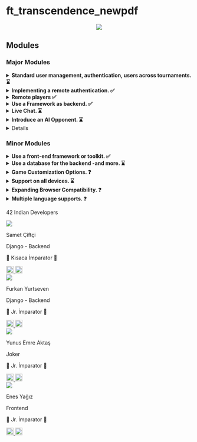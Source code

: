 # ft_transcendence_newpdf

<p align="center">
    <img src="https://i.hizliresim.com/ctrhatw.png"/>
</p>



## Modules
### Major Modules
<head>
   <link rel="stylesheet" href="readme-assets/readme.css">
</head>

<div class="details">
  <details>
      <summary> <b> Standard user management, authentication, users across  tournaments. ⌛</b></summary>
          <ul>
          <li><input type="checkbox" checked disabled/> Users can subscribe to  the website in a secure way. </li>
          <li><input type="checkbox" checked disabled/> Registered users can log  in in a secure way. </li>
          <li><input type="checkbox" checked disabled/> Users can select a  unique display name to play the tournaments. </li>
          <li><input type="checkbox" checked disabled/> Users can update their  information. </li>
          <li><input type="checkbox" checked disabled/> Users can upload an   avatar, with a default option if none is provided. </li>
          <li><input type="checkbox" disabled/> Users can add others as friends   and view their online status. </li>
          <li><input type="checkbox" disabled/> User profiles display stats,  such as wins and losses. </li>
          <li><input type="checkbox" disabled/> Each user has a <b>Match  History</b> including 1v1 games, dates, and relevant
          details, accessible to logged-in users.</li>
          </ul>
          <div class="attention-container" stlye="">
              <img src="https://cdn.pixabay.com/photo/2013/07/12/14/33/ attention-148478_960_720.png">
              <p class="attention-info">Be carefull, the management of duplicate  usernames/emails is at your discretion. You must provide a   justification for your decision.</p>
          </div>
  </details>
  
  <details>
      <summary> <b>  Implementing a remote authentication. ✅</b></summary>
      In this major module, the goal is to implement the following  authentication system:
      <code>OAuth 2.0 authentication with 42</code>. Key features and objectives  include: <br>
      <b>Be carefull, the management of duplicate usernames/emails is at your
      discretion. You must provide a justification for your decision. </b>
          <ul>
          <li><input type="checkbox" checked disabled/> Integrate the   authentication system, allowing users to securely sign in. </li>
          <li><input type="checkbox" checked disabled/> Obtain the necessary  credentials and permissions from the authority to enable a secure  login. </li>
          <li><input type="checkbox" checked disabled/> Implement user-friendly   login and authorization flows that adhere to best practices and   security standards. </li>
          <li><input type="checkbox" checked disabled/> Ensure the secure   exchange of authentication tokens and user information between the web  application and the authentication provider. </li>
          </ul>
          This major module aims to get a remote user authentication, providing   users with
  a secure and convenient way to access the web application.
  </details>
  
  <details>
      <summary> <b> Remote players ✅</b></summary>
      It is possible to have two distant players. Each player is located on a   separated
  computer, accessing the same website and playing the same Pong game. <br>
  💡 <i>Think about network issues, like unexpected disconnection or lag.
  You have to offer the best user experience possible. </i>
  </details>
  
  <details>
      <summary> <b> Use a Framework as backend. ✅</b></summary>
      In this major module, you are required to utilize a specific web framework  for your backend development, and that framework is <code>Django</code>.   <br>
  <i>You can create a backend without using the constraints of this module
  by using the default language/framework. However, this module will
  only be valid if you use the associated constraints. </i>
  </details>
  
  <details>
      <summary> <b> Live Chat. ⌛</b></summary>
      You have to create a chat for your users in this module:
          <ul>
          <li><input type="checkbox" checked disabled/> The user should be able   to send <b>direct messages</b> to other users. </li>
          <li><input type="checkbox" disabled/> The user should be able to block  other users. This way, they will see no more messages from the account   they blocked. </li>
          <><input type="checkbox" disabled/> The user should be able to  invite other users to play a Pong game through the chat interface. </  li>
          <li><input type="checkbox" disabled/> The tournament system should be   able to warn users expected for the next game. </li>
          <li><input type="checkbox" checked disabled/> The user should be able   to access other players profiles through the chat interface. </li>
          </ul>
  </details>
  
  <details>
      <summary> <b> Introduce an AI Opponent. ⌛</b></summary>
      In this major module, the objective is to incorporate an AI player into   the game. Notably, the use of the <b>A* algorithm</b> is not permitted for  this task. Key features and goals include:
          <ul>
          <li><input type="checkbox" checked disabled/> Develop an AI opponent  that provides a challenging and engaging gameplay experience for   users. </li>
          <li><input type="checkbox" checked disabled/> The AI must replicate   human behavior, meaning that in your AI implementation, you must  simulate keyboard input. The constraint here is that the AI can only   refresh its view of the game once per second, requiring it to   anticipate bounces and other actions. </li>
          <i>The AI must utilize power-ups if you have chosen to implement the  Game customization options module.</i>
          <li><input type="checkbox" disabled/> Implement AI logic and  decision-making processes that enable the AI player to make  intelligent and strategic moves. </li>
          <li><input type="checkbox" checked disabled/> Explore alternative   algorithms and techniques to create an effective AI player without  relying on A*. </li>
          <li><input type="checkbox" disabled/> Ensure that the AI adapts to  different gameplay scenarios and user interactions. </li>
          <div class="attention-container" stlye="">
              <img src="https://cdn.pixabay.com/photo/2013/07/12/14/33/ attention-148478_960_720.png">
              <p class="attention-info">Attention: You will need to explain in  detail how your AI functions during your evaluation. Creating an   AI that does nothing is strictly prohibited; it must have the   capability to win occasionally.</p>
          </div>
          </br>
          This major module aims to enhance the game by introducing an AI   opponent that adds excitement and competitiveness without relying on  the A* algorithm.
          </ul>
  </details>
  
  <details>
      <> <b> Add Another Game with User History and Matchmaking. ❓</b></  summary>
      In this major module, the objective is to introduce a new game, distinct  from Pong, and incorporate features such as user history tracking and  matchmaking. Key features and goals include:
          <ul>
          <li><input type="checkbox" disabled/> Develop a new, engaging game to   diversify the platform’s offerings and entertain users. </li>
          <li><input type="checkbox" disabled/> Implement user history tracking   to record and display individual user’s gameplay statistics. </li>
          <li><input type="checkbox" disabled/> Create a matchmaking system to  allow users to find opponents and participate in fair and balanced   matches. </li>
          <li><input type="checkbox" disabled/> Ensure that user game history   and matchmaking data are stored securely and remain up-to-date. </li>
          <li><input type="checkbox" disabled/> Optimize the performance and  responsiveness of the new game to provide an enjoyable user  experience. Regularly update and maintain the game to fix bugs, add  new features, and enhance gameplay. </li>
          </ul>
          This major module aims to expand your platform by introducing a new   game, enhancing user engagement with gameplay history, and  facilitating matchmaking for an enjoyable gaming experience.
  </details>
  
  ### Minor Modules
  
  <details>
      <summary> <b> Use a front-end framework or toolkit. ✅</b></summary>
      Your frontend development will utilize the <code>Bootstrap toolkit.</code>  <br>
      <i>You can create a front-end without using the constraints of this module  by using the default language/framework. However, this module will only be   valid if you use the associated constraints.</i>
  </details>
  
  <details>
      <summary> <b> Use a database for the backend -and more. ⌛</b></summary>
      The designated database for all DB instances in your project is   <code>PostgreSQL</code>. This choice guarantees data consistency and  compatibility across all project components and may be a prerequisite for  other modules, such as the <b>backend Framework module</b>.
  </details>
  
  <details>
      <summary> <b> Game Customization Options. ❓</b></summary>
      In this minor module, the goal is to provide customization options for all  available games on the platform. Key features and objectives include:
          <ul>
          <li><input type="checkbox" disabled/> Offer customization features,   such as power-ups, attacks, or different maps, that enhance the   gameplay experience. </li>
          <li><input type="checkbox" disabled/> Allow users to choose a default   version of the game with basic features if they prefer a simpler  experience. </li>
          <li><input type="checkbox" disabled/> Ensure that customization   options are available and applicable to all games offered on the  platform. </li>
          <li><input type="checkbox" disabled/> Implement user-friendly settings  menus or interfaces for adjusting game parameters. </li>
          <li><input type="checkbox" disabled/> Maintain consistency in   customization features across all games to provide a unified user   experience. </li>
          </ul>
          This module aims to give users the flexibility to tailor their gaming   experience across all available games by providing a variety of   customization options while also offering a default version for those   who prefer a straightforward gameplay experience.
  </details>
  
  <details>
      <summary> <b> Support on all devices. ⌛</b></summary>
      In this module, the main focus is to ensure that your website works   seamlessly on all types of devices. Key features and objectives include:
          <ul>
          <li><input type="checkbox" disabled/> Make sure the website is  responsive, adapting to different screen sizes and orientations,   ensuring a consistent user experience on desktops, laptops, tablets,  and smartphones. </li>
          <li><input type="checkbox" disabled/> Ensure that users can easily  navigate and interact with the website using different input methods,  such as touchscreens, keyboards, and mice, depending on the device   they are using. </li>
          </ul>
          This module aims to provide a consistent and user-friendly experience   on all devices, maximizing accessibility and user satisfaction.
  </details>
  
  <details>
      <summary> <b> Expanding Browser Compatibility. ❓</b></summary>
      In this minor module, the objective is to enhance the compatibility of the  web application by adding support for an additional web browser. Key   features and objectives include:
          <ul>
          <li><input type="checkbox" disabled/> Extend browser support to   include an additional web browser, ensuring that users can access and   use the application seamlessly. </li>
          <li><input type="checkbox" disabled/> Conduct thorough testing and  optimization to ensure that the web application functions correctly  and displays correctly in the newly supported browser. </li>
          <><input type="checkbox" disabled/> Address any compatibility issues  or rendering discrepancies that may arise in the added web browser. </ li>
          <li><input type="checkbox" disabled/> Ensure a consistent user  experience across all supported browsers, maintaining usability and  functionality. </li>
          </ul>
          This minor module aims to broaden the accessibility of the web  application by supporting an additional web browser, providing users   with more choices for their browsing experience.
  </details>
  
  <details>
      <summary> <b> Multiple language supports. ❓</b></summary>
      In this minor module, the objective is to ensure that your website  supports multiple languages to cater to a diverse user base. Key features  and goals include:
          <ul>
          <><input type="checkbox" disabled/> Implement support for a minimum   of three languages on the website to accommodate a broad audience. </ li>
          <li><input type="checkbox" disabled/> Provide a language switcher or  selector that allows users to easily change the website’s language   based on their preferences. </li>
          <li><input type="checkbox" disabled/> Translate essential website   content, such as navigation menus, headings, and key information, into  the supported languages. </li>
          <li><input type="checkbox" disabled/> Ensure that users can navigate  and interact with the website seamlessly, regardless of the selected   language. </li>
          <li><input type="checkbox" disabled/> Consider using language packs or  localization libraries to simplify the translation process and   maintain consistency across different languages. </li>
          <li><input type="checkbox" disabled/> Allow users to set their  preferred language as a default choice for subsequent visits to the  website. </li>
          </ul>
          This minor module aims to enhance the accessibility and inclusivity of  your website by offering content in multiple languages, making it more   user-friendly for a diverse international audience.
  </details>
</div>
<div class="user-cards">
    <div class="responsive-container-block container">
  <p class="text-blk team-head-text">
    42 Indian Developers
  </p>
  <div class="responsive-container-block">
    <div class="responsive-cell-block wk-desk-3 wk-ipadp-3 wk-tab-6 wk-mobile-12 card-container">
      <div class="card">
        <div class="team-image-wrapper">
          <img class="team-member-image" src="https://media-ist1-1.cdn.whatsapp.net/v/t61.24694-24/57564842_721317714983120_5899913033106325504_n.jpg?ccb=11-4&oh=01_AdTh2vxN_PsiGTh_DfCFpc9eybyJaxkXQ-uKLYza-__Jwg&oe=65B6C007&_nc_sid=e6ed6c&_nc_cat=102">
        </div>
        <p class="text-blk name">
          Samet Çiftçi
        </p>
        <p class="text-blk position">
          Django - Backend
        </p>
        <p class="text-blk feature-text">
          👑 Kısaca İmparator 👑
        </p>
        <div class="social-icons">
          <a href="https://github.com/temasictfic" target="_blank">
            <img width="20" height="20" src="https://img.icons8.com/ios-filled/50/228BE6/github.png" alt="github"/>
          </a>
          <a href="https://x.com/temasictfic" target="_blank">
          <img width="20" height="20" src="https://img.icons8.com/ios-filled/50/228BE6/twitterx--v1.png" alt="twitterx--v1"/>
          </a>
        </div>
      </div>
    </div>
    <div class="responsive-cell-block wk-desk-3 wk-ipadp-3 wk-tab-6 wk-mobile-12 card-container">
      <div class="card">
        <div class="team-image-wrapper">
          <img class="team-member-image" src="https://i.hizliresim.com/ij9ktl2.jpeg">
        </div>
        <p class="text-blk name">
          Furkan Yurtseven
        </p>
        <p class="text-blk position">
          Django - Backend
        </p>
        <p class="text-blk feature-text">
          👑 Jr. İmparator 👑
        </p>
        <div class="social-icons">
          <a href="https://github.com/fyurtsev" target="_blank">
            <img width="20" height="20" src="https://img.icons8.com/ios-filled/50/228BE6/github.png" alt="github"/>
          </a>
          <a href="https://x.com/fyurtsev" target="_blank">
          <img width="20" height="20" src="https://img.icons8.com/ios-filled/50/228BE6/twitterx--v1.png" alt="twitterx--v1"/>
          </a>
        </div>
      </div>
    </div>
    <div class="responsive-cell-block wk-desk-3 wk-ipadp-3 wk-tab-6 wk-mobile-12 card-container">
      <div class="card">
        <div class="team-image-wrapper">
          <img class="team-member-image" src="https://avatars.githubusercontent.com/u/96894640?v=4">
        </div>
        <p class="text-blk name">
          Yunus Emre Aktaş
        </p>
        <p class="text-blk position">
          Joker
        </p>
        <p class="text-blk feature-text">
          👑 Jr. İmparator 👑
        </p>
        <div class="social-icons">
          <a href="https://github.com/temasictfic" target="_blank">
            <img width="20" height="20" src="https://img.icons8.com/ios-filled/50/228BE6/github.png" alt="github"/>
          </a>
          <a href="https://x.com/temasictfic" target="_blank">
          <img width="20" height="20" src="https://img.icons8.com/ios-filled/50/228BE6/twitterx--v1.png" alt="twitterx--v1"/>
          </a>
        </div>
      </div>
    </div>
    <div class="responsive-cell-block wk-desk-3 wk-ipadp-3 wk-tab-6 wk-mobile-12 card-container">
      <div class="card">
        <div class="team-image-wrapper">
          <img class="team-member-image" src="https://avatars.githubusercontent.com/u/66090171?v=4">
        </div>
        <p class="text-blk name">
          Enes Yağız
        </p>
        <p class="text-blk position">
          Frontend
        </p>
        <p class="text-blk feature-text">
          👑 Jr. İmparator 👑
        </p>
        <div class="social-icons">
          <a href="https://github.com/fleizean" target="_blank">
            <img width="20" height="20" src="https://img.icons8.com/ios-filled/50/228BE6/github.png" alt="github"/>
          </a>
          <a href="https://x.com/onlyflei" target="_blank">
          <img width="20" height="20" src="https://img.icons8.com/ios-filled/50/228BE6/twitterx--v1.png" alt="twitterx--v1"/>
          </a>
        </div>
      </div>
    </div>
  </div>
</div>
</div>